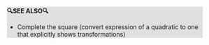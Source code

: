 <div style="margin:2em; background-color: #e0e0e0;">

<strong>🔍SEE ALSO🔍</strong>

 * Complete the square (convert expression of a quadratic to one that explicitly shows transformations)

</div>

